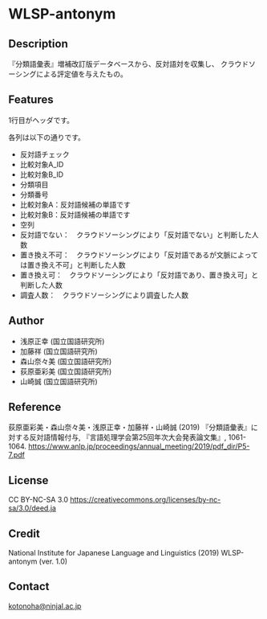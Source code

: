 # WLSP-antonym

## Description
『分類語彙表』増補改訂版データベースから、反対語対を収集し、
クラウドソーシングによる評定値を与えたもの。

## Features 

1行目がヘッダです。

各列は以下の通りです。
- 反対語チェック
- 比較対象A_ID
- 比較対象B_ID
- 分類項目
- 分類番号
- 比較対象A：反対語候補の単語です
- 比較対象B：反対語候補の単語です
- 空列
- 反対語でない：　クラウドソーシングにより「反対語でない」と判断した人数
- 置き換え不可：　クラウドソーシングにより「反対語であるが文脈によっては置き換え不可」と判断した人数
- 置き換え可：　クラウドソーシングにより「反対語であり、置き換え可」と判断した人数
- 調査人数：　クラウドソーシングにより調査した人数

## Author
- 浅原正幸 (国立国語研究所)
- 加藤祥 (国立国語研究所)
- 森山奈々美 (国立国語研究所)
- 荻原亜彩美 (国立国語研究所)
- 山崎誠 (国立国語研究所)

## Reference 
荻原亜彩美・森山奈々美・浅原正幸・加藤祥・山崎誠 (2019) 『分類語彙表』に対する反対語情報付与, 『言語処理学会第25回年次大会発表論文集』, 1061-1064.
https://www.anlp.jp/proceedings/annual_meeting/2019/pdf_dir/P5-7.pdf

## License
CC BY-NC-SA 3.0 https://creativecommons.org/licenses/by-nc-sa/3.0/deed.ja

## Credit
National Institute for Japanese Language and Linguistics (2019) WLSP-antonym (ver. 1.0)

## Contact
kotonoha@ninjal.ac.jp
